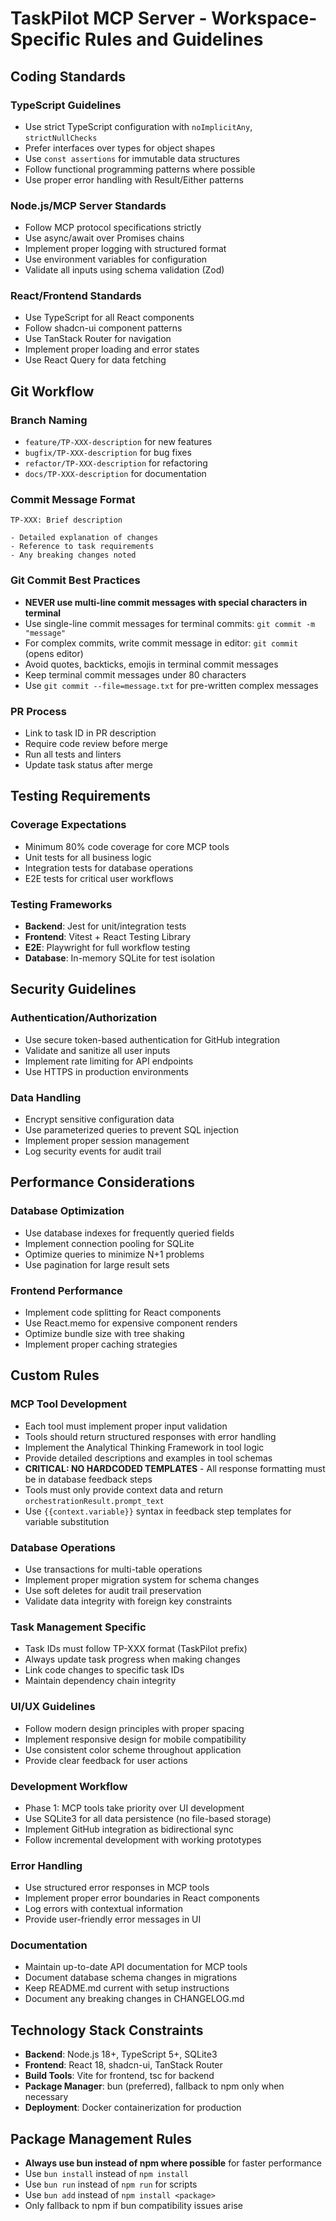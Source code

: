 # TaskPilot MCP Server - Workspace-Specific Rules and Guidelines

## Coding Standards

### TypeScript Guidelines
- Use strict TypeScript configuration with `noImplicitAny`, `strictNullChecks`
- Prefer interfaces over types for object shapes
- Use `const assertions` for immutable data structures
- Follow functional programming patterns where possible
- Use proper error handling with Result/Either patterns

### Node.js/MCP Server Standards
- Follow MCP protocol specifications strictly
- Use async/await over Promises chains
- Implement proper logging with structured format
- Use environment variables for configuration
- Validate all inputs using schema validation (Zod)

### React/Frontend Standards
- Use TypeScript for all React components
- Follow shadcn-ui component patterns
- Use TanStack Router for navigation
- Implement proper loading and error states
- Use React Query for data fetching

## Git Workflow

### Branch Naming
- `feature/TP-XXX-description` for new features
- `bugfix/TP-XXX-description` for bug fixes
- `refactor/TP-XXX-description` for refactoring
- `docs/TP-XXX-description` for documentation

### Commit Message Format
```
TP-XXX: Brief description

- Detailed explanation of changes
- Reference to task requirements
- Any breaking changes noted
```

### Git Commit Best Practices
- **NEVER use multi-line commit messages with special characters in terminal**
- Use single-line commit messages for terminal commits: `git commit -m "message"`
- For complex commits, write commit message in editor: `git commit` (opens editor)
- Avoid quotes, backticks, emojis in terminal commit messages
- Keep terminal commit messages under 80 characters
- Use `git commit --file=message.txt` for pre-written complex messages

### PR Process
- Link to task ID in PR description
- Require code review before merge
- Run all tests and linters
- Update task status after merge

## Testing Requirements

### Coverage Expectations
- Minimum 80% code coverage for core MCP tools
- Unit tests for all business logic
- Integration tests for database operations
- E2E tests for critical user workflows

### Testing Frameworks
- **Backend**: Jest for unit/integration tests
- **Frontend**: Vitest + React Testing Library
- **E2E**: Playwright for full workflow testing
- **Database**: In-memory SQLite for test isolation

## Security Guidelines

### Authentication/Authorization
- Use secure token-based authentication for GitHub integration
- Validate and sanitize all user inputs
- Implement rate limiting for API endpoints
- Use HTTPS in production environments

### Data Handling
- Encrypt sensitive configuration data
- Use parameterized queries to prevent SQL injection
- Implement proper session management
- Log security events for audit trail

## Performance Considerations

### Database Optimization
- Use database indexes for frequently queried fields
- Implement connection pooling for SQLite
- Optimize queries to minimize N+1 problems
- Use pagination for large result sets

### Frontend Performance
- Implement code splitting for React components
- Use React.memo for expensive component renders
- Optimize bundle size with tree shaking
- Implement proper caching strategies

## Custom Rules

### MCP Tool Development
- Each tool must implement proper input validation
- Tools should return structured responses with error handling
- Implement the Analytical Thinking Framework in tool logic
- Provide detailed descriptions and examples in tool schemas
- **CRITICAL: NO HARDCODED TEMPLATES** - All response formatting must be in database feedback steps
- Tools must only provide context data and return `orchestrationResult.prompt_text`
- Use `{{context.variable}}` syntax in feedback step templates for variable substitution

### Database Operations
- Use transactions for multi-table operations
- Implement proper migration system for schema changes
- Use soft deletes for audit trail preservation
- Validate data integrity with foreign key constraints

### Task Management Specific
- Task IDs must follow TP-XXX format (TaskPilot prefix)
- Always update task progress when making changes
- Link code changes to specific task IDs
- Maintain dependency chain integrity

### UI/UX Guidelines
- Follow modern design principles with proper spacing
- Implement responsive design for mobile compatibility
- Use consistent color scheme throughout application
- Provide clear feedback for user actions

### Development Workflow
- Phase 1: MCP tools take priority over UI development
- Use SQLite3 for all data persistence (no file-based storage)
- Implement GitHub integration as bidirectional sync
- Follow incremental development with working prototypes

### Error Handling
- Use structured error responses in MCP tools
- Implement proper error boundaries in React components
- Log errors with contextual information
- Provide user-friendly error messages in UI

### Documentation
- Maintain up-to-date API documentation for MCP tools
- Document database schema changes in migrations
- Keep README.md current with setup instructions
- Document any breaking changes in CHANGELOG.md

## Technology Stack Constraints
- **Backend**: Node.js 18+, TypeScript 5+, SQLite3
- **Frontend**: React 18, shadcn-ui, TanStack Router
- **Build Tools**: Vite for frontend, tsc for backend
- **Package Manager**: bun (preferred), fallback to npm only when necessary
- **Deployment**: Docker containerization for production

## Package Management Rules
- **Always use bun instead of npm where possible** for faster performance
- Use `bun install` instead of `npm install`
- Use `bun run` instead of `npm run` for scripts
- Use `bun add` instead of `npm install <package>`
- Only fallback to npm if bun compatibility issues arise